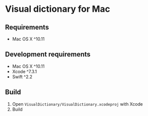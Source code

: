 # Visual dictionary for Mac

## Requirements

- Mac OS X ^10.11

## Development requirements

- Mac OS X ^10.11
- Xcode ^7.3.1
- Swift ^2.2

## Build

1. Open ```VisualDictionary/VisualDictionary.xcodeproj``` with Xcode
2. Build
